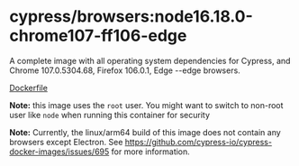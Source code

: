 <!--
WARNING: this file was autogenerated by generate-browser-image.js using

    yarn add:browser -- 16.18.0 --chrome=107.0.5304.68 --firefox=106.0.1 --edge
-->

# cypress/browsers:node16.18.0-chrome107-ff106-edge

A complete image with all operating system dependencies for Cypress, and Chrome 107.0.5304.68, Firefox 106.0.1, Edge --edge browsers.

[Dockerfile](Dockerfile)

**Note:** this image uses the `root` user. You might want to switch to non-root user like `node` when running this container for security

**Note:** Currently, the linux/arm64 build of this image does not contain any browsers except Electron. See https://github.com/cypress-io/cypress-docker-images/issues/695 for more information.
